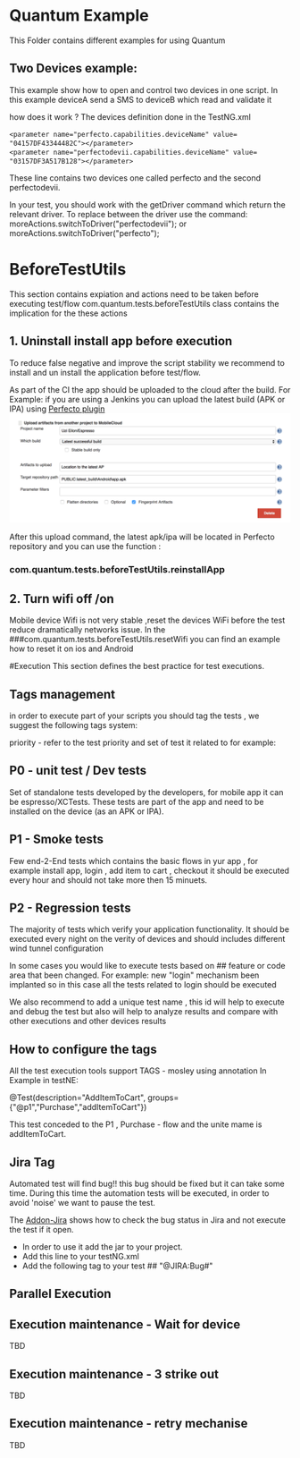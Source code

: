 # Quantum Example
This Folder contains different examples for using Quantum

## Two Devices example:
This example show how to open and control two devices in one script.
In this example deviceA send a SMS to deviceB which read and validate it

how does it work ?
The devices definition done in the TestNG.xml

    <parameter name="perfecto.capabilities.deviceName" value= "04157DF43344482C"></parameter>
    <parameter name="perfectodevii.capabilities.deviceName" value= "03157DF3A517B128"></parameter>

 These line contains two devices one called perfecto and the second perfectodevii.

In your test, you should work with the getDriver command which return the relevant driver.
To replace between the driver use the command:
            moreActions.switchToDriver("perfectodevii");
            or
            moreActions.switchToDriver("perfecto");


# BeforeTestUtils
This section contains expiation and actions need to be taken before executing test/flow
com.quantum.tests.beforeTestUtils class contains the implication for the these actions

## 1. Uninstall install app before execution
To reduce false negative and improve the script stability we recommend to install and un install the application before test/flow.

As part of the CI the app should be uploaded to the cloud after the build.
For Example: if you are using a Jenkins you can upload the latest build (APK or IPA) using [Perfecto plugin](https://wiki.jenkins-ci.org/display/JENKINS/MobileCloud+for+Jenkins+Plugin)
![Jenkins Plugin](/img/uploadAppJenkins.png)

After this upload command, the latest apk/ipa will be located in Perfecto repository and you can use the function :
### com.quantum.tests.beforeTestUtils.reinstallApp

## 2. Turn wifi off /on
Mobile device Wifi is not very stable ,reset the devices WiFi before the test reduce dramatically networks issue.
In the ###com.quantum.tests.beforeTestUtils.resetWifi  you can find an example how to reset it on ios and Android

#Execution
This section defines the best practice for test executions.
## Tags management
in order to execute part of your scripts you should tag the tests , we suggest the following tags system:

priority - refer to the test priority and set of test it related to
for example:
## P0 - unit test / Dev tests
Set of standalone tests developed by the developers, for  mobile app it can be espresso/XCTests.
These tests are part of the app and need to be installed on the device (as an APK or IPA).

## P1 - Smoke tests
Few end-2-End tests which contains the basic flows in yur app , for example install app, login , add item to cart , checkout
it should be executed every hour and should not take more then 15 minuets.

## P2 - Regression tests
The majority of tests which verify your application functionality.
It should be executed every night on the verity of devices and should includes different wind tunnel configuration

In some cases you would like to execute tests based on ## feature or code area that been changed.
For example: new "login" mechanism been implanted so in this case all the tests related to login should be executed

We also recommend to add a unique test name , this id will help to execute and debug the test
but also will help to analyze results and compare with other executions and other devices results

## How to configure the tags
All the test execution tools support TAGS - mosley using annotation
In Example in testNE:

@Test(description="AddItemToCart", groups={"@p1","Purchase","addItemToCart"})

This test conceded to the P1 , Purchase - flow and the unite mame is addItemToCart.



## Jira Tag
Automated test will find bug!! this bug should be fixed but it can take some time.
During this time the automation tests will be executed, in order to avoid 'noise' we want to pause the test.

The [Addon-Jira](https://github.com/Project-Quantum/Addon-Jira) shows how to check the bug status in Jira and not execute the test if it open.
* In order to use it add the jar to your project.
* Add this line to your testNG.xml <listener class-name="com.quantum.jiraAPI.jiraListener"/>
* Add the following tag to your test ## "@JIRA:Bug#"

## Parallel Execution
## Execution maintenance - Wait for device
 TBD
## Execution maintenance - 3 strike out
 TBD
## Execution maintenance - retry mechanise
TBD


